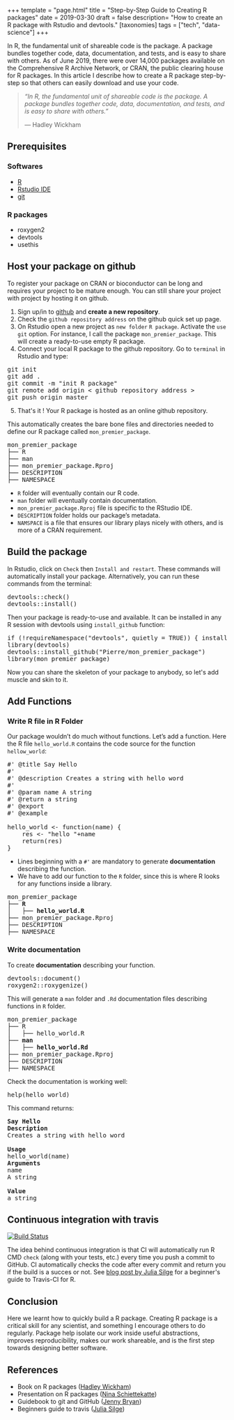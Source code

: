 +++
template = "page.html"
title = "Step-by-Step Guide to Creating R packages"
date =  2019-03-30
draft = false
description= "How to create an R package with Rstudio and devtools."
[taxonomies]
tags = ["tech", "data-science"]
+++


In R, the fundamental unit of shareable code is the package. A package bundles together code, data, documentation, and tests, and is easy to share with others. <!-- more -->As of June 2019, there were over 14,000 packages available on the Comprehensive R Archive Network, or CRAN, the public clearing house for R packages. In this article I describe how to create a R package step-by-step so that others can easily download and use your code.



>
> *“In R, the fundamental unit of shareable code is the package. A package bundles together code, data, documentation, and tests, and is easy to share with others.”*
>
> ― Hadley Wickham


## Prerequisites

### Softwares

* [R](https://www.r-project.org/)
* [Rstudio IDE](https://rstudio.com/)
* [git](https://git-scm.com/)

### R packages

* roxygen2
* devtools
* usethis

## Host your package on github

To register your package on CRAN or bioconductor can be long and requires your project to be mature enough. You can still share your project with project by hosting it on github.

1) Sign up/in to [github](https://github.com/) and **create a new repository**.
2) Check the `github repository address` on the github quick set up page.
3) On Rstudio open a new project as `new folder` `R package`. Activate the `use git` option. For instance, I call the package `mon_premier_package`. This will create a ready-to-use empty R package.
4) Connect your local R package to the github repository. Go to `terminal` in Rstudio and type:

<pre>
git init
git add .
git commit -m "init R package"
git remote add origin < github repository address >
git push origin master
</pre>

5) That's it ! Your R package is hosted as an online github repository.

This automatically creates the bare bone files and directories needed to define our R package called `mon_premier_package`.

<pre>
mon_premier_package
├── R
├── man
├── mon_premier_package.Rproj
├── DESCRIPTION
├── NAMESPACE
</pre>

*  `R` folder will eventually contain our R code.
* `man` folder will eventually contain documentation.
* `mon_premier_package.Rproj` file is specific to the RStudio IDE.
* `DESCRIPTION` folder holds our package’s metadata.
* `NAMSPACE` is a file that ensures our library plays nicely with others, and is more of a CRAN requirement.


## Build the package

In Rstudio, click on `Check` then `Install and restart`. These commands will automatically install your package. Alternatively, you can run these commands  from the terminal:

<pre>
devtools::check()
devtools::install()
</pre>

Then your package is ready-to-use and available. It can be installed in any R session with devtools using `install_github` function:

<pre>
if (!requireNamespace("devtools", quietly = TRUE)) { install.packages("devtools") }
library(devtools)
devtools::install_github("Pierre/mon_premier_package")
library(mon_premier_package)
</pre>

Now you can share the skeleton of your package to anybody, so let's add muscle and skin to it.


## Add Functions

### Write R file in R Folder

Our package wouldn’t do much without functions. Let’s add a function. Here the R file `hello_world.R` contains the code source for the function `hellow_world`:

<pre>
#' @title Say Hello
#'
#' @description Creates a string with hello word
#'
#' @param name A string
#' @return a string
#' @export
#' @example

hello_world <- function(name) {
    res <- "hello "+name
    return(res)
}
</pre>
* Lines beginning with a `#'` are mandatory to generate **documentation** describing the function.
* We have to add our function to the `R` folder, since this is where R looks for any functions inside a library.

<pre>
mon_premier_package
<b>├── R
│   ├── hello_world.R</b>
├── mon_premier_package.Rproj
├── DESCRIPTION
├── NAMESPACE
</pre>

### Write documentation

To create **documentation** describing your function.

<pre>
devtools::document()
roxygen2::roxygenize()
</pre>

This will generate a `man` folder and `.Rd` documentation files describing functions in `R` folder.

<pre>
mon_premier_package
├── R
│   ├── hello_world.R
<b>├── man
│   ├── hello_world.Rd </b>
├── mon_premier_package.Rproj
├── DESCRIPTION
├── NAMESPACE
</pre>

Check the documentation is working well:

<pre>
help(hello_world)
</pre>

This command returns:
<pre>
<b>Say Hello</b>
<b>Description</b>
Creates a string with hello word

<b>Usage</b>
hello_world(name)
<b>Arguments</b>
name
A string

<b>Value</b>
a string
</pre>


## Continuous integration with travis

[![Build Status](https://api.travis-ci.com/travis-ci/travis-web.svg?branch=master)](https://docs.travis-ci.com/user/status-images/)


The idea behind continuous integration is that CI will automatically run R CMD `check` (along with your tests, etc.) every time you push a commit to GitHub. CI automatically checks the code after every commit and return you if the build is a succes or not. See [blog post by Julia Silge](https://juliasilge.com/blog/beginners-guide-to-travis/) for a beginner's guide to Travis-CI for R.


## Conclusion


Here we learnt how to quickly build a R package. Creating R package is a critical skill for any scientist, and something I encourage others to do regularly. Package help isolate our work inside useful abstractions, improves reproducibility, makes our work shareable, and is the first step towards designing better software.

## References

- Book on R packages ([Hadley Wickham](http://r-pkgs.had.co.nz/))
- Presentation on R packages ([Nina Schiettekatte](https://github.com/nschiett/rladies_package_workshop_2020))
- Guidebook to git and GitHub ([Jenny Bryan](https://happygitwithr.com/))
- Beginners guide to travis ([Julia Silge](https://juliasilge.com/blog/beginners-guide-to-travis/))